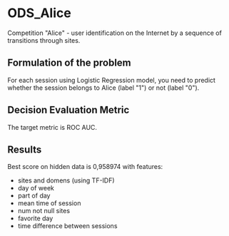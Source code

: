 # ODS_Alice
Competition "Alice" - user identification on the Internet by a sequence of transitions through sites.


## Formulation of the problem
For each session using Logistic Regression model, you need to predict whether the session belongs to Alice (label "1") or not (label "0").

## Decision Evaluation Metric
The target metric is ROC AUC.

## Results 
Best score on hidden data is 0,958974 with features:
* sites and domens (using TF-IDF)
* day of week
* part of day
* mean time of session
* num not null sites
* favorite day
* time difference between sessions
